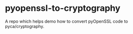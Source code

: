 # pyopenssl-to-cryptography
A repo which helps demo how to convert pyOpenSSL code to pyca/cryptography.

